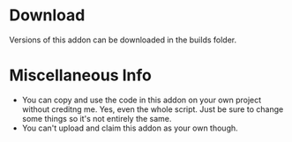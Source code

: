 # Download
Versions of this addon can be downloaded in the builds folder.

# Miscellaneous Info
- You can copy and use the code in this addon on your own project without creditng me. Yes, even the whole script. Just be sure to change some things so it's not entirely the same.
- You can't upload and claim this addon as your own though.
